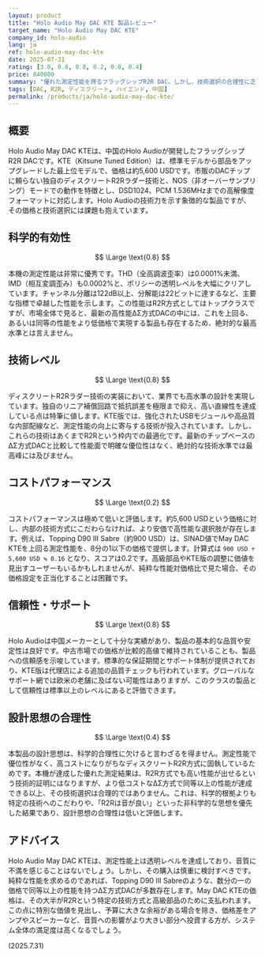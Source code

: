 ```yaml
---
layout: product
title: "Holo Audio May DAC KTE 製品レビュー"
target_name: "Holo Audio May DAC KTE"
company_id: holo-audio
lang: ja
ref: holo-audio-may-dac-kte
date: 2025-07-31
rating: [3.0, 0.8, 0.8, 0.2, 0.8, 0.4]
price: 840000
summary: "優れた測定性能を誇るフラッグシップR2R DAC。しかし、技術選択の合理性に乏しく、より安価で高性能な代替品の存在によりコストパフォーマンスは極めて低い。"
tags: [DAC, R2R, ディスクリート, ハイエンド, 中国]
permalink: /products/ja/holo-audio-may-dac-kte/
---
```

## 概要

Holo Audio May DAC KTEは、中国のHolo Audioが開発したフラッグシップR2R DACです。KTE（Kitsune Tuned Edition）は、標準モデルから部品をアップグレードした最上位モデルで、価格は約5,600 USDです。市販のDACチップに頼らない独自のディスクリートR2Rラダー技術と、NOS（非オーバーサンプリング）モードでの動作を特徴とし、DSD1024、PCM 1.536MHzまでの高解像度フォーマットに対応します。Holo Audioの技術力を示す象徴的な製品ですが、その価格と技術選択には課題も抱えています。

## 科学的有効性

$$ \Large \text{0.8} $$

本機の測定性能は非常に優秀です。THD（全高調波歪率）は0.0001%未満、IMD（相互変調歪み）も0.0002%と、ポリシーの透明レベルを大幅にクリアしています。チャンネル分離は122dB以上、分解能は22ビットに達するなど、主要な指標で卓越した性能を示します。この性能はR2R方式としてはトップクラスですが、市場全体で見ると、最新の高性能ΔΣ方式DACの中には、これを上回る、あるいは同等の性能をより低価格で実現する製品も存在するため、絶対的な最高水準とは言えません。

## 技術レベル

$$ \Large \text{0.8} $$

ディスクリートR2Rラダー技術の実装において、業界でも高水準の設計を実現しています。独自のリニア補償回路で抵抗誤差を極限まで抑え、高い直線性を達成している点は特筆に値します。KTE版では、強化されたUSBモジュールや高品質な内部配線など、測定性能の向上に寄与する技術が投入されています。しかし、これらの技術はあくまでR2Rという枠内での最適化です。最新のチップベースのΔΣ方式DACと比較して性能面で明確な優位性はなく、絶対的な技術水準では最高峰には及びません。

## コストパフォーマンス

$$ \Large \text{0.2} $$

コストパフォーマンスは極めて低いと評価します。約5,600 USDという価格に対し、内部の技術方式にこだわらなければ、より安価で高性能な選択肢が存在します。例えば、Topping D90 III Sabre（約900 USD）は、SINAD値でMay DAC KTEを上回る測定性能を、8分の1以下の価格で提供します。計算式は `900 USD ÷ 5,600 USD ≒ 0.16` となり、スコアは0.2です。高級部品やKTE版の調整に価値を見出すユーザーもいるかもしれませんが、純粋な性能対価格比で見た場合、その価格設定を正当化することは困難です。

## 信頼性・サポート

$$ \Large \text{0.8} $$

Holo Audioは中国メーカーとして十分な実績があり、製品の基本的な品質や安定性は良好です。中古市場での価格が比較的高値で維持されていることも、製品への信頼感を示唆しています。標準的な保証期間とサポート体制が提供されており、KTE版は代理店による追加の品質チェックも行われています。グローバルなサポート網では欧米の老舗に及ばない可能性はありますが、このクラスの製品として信頼性は標準以上のレベルにあると評価できます。

## 設計思想の合理性

$$ \Large \text{0.4} $$

本製品の設計思想は、科学的合理性に欠けると言わざるを得ません。測定性能で優位性がなく、高コストになりがちなディスクリートR2R方式に固執しているためです。本機が達成した優れた測定結果は、R2R方式でも高い性能が出せるという技術的証明にはなりますが、より低コストなΔΣ方式で同等以上の性能が達成できる以上、その技術選択は合理的ではありません。これは、科学的根拠よりも特定の技術へのこだわりや、「R2Rは音が良い」といった非科学的な思想を優先した結果であり、設計思想の合理性は低いと評価します。

## アドバイス

Holo Audio May DAC KTEは、測定性能上は透明レベルを達成しており、音質に不満を感じることはないでしょう。しかし、その購入は慎重に検討すべきです。純粋な性能を求めるのであれば、Topping D90 III Sabreのような、数分の一の価格で同等以上の性能を持つΔΣ方式DACが多数存在します。May DAC KTEの価格は、その大半がR2Rという特定の技術方式と高級部品のために支払われます。この点に特別な価値を見出し、予算に大きな余裕がある場合を除き、価格差をアンプやスピーカーなど、音質への影響がより大きい部分へ投資する方が、システム全体の満足度は高くなるでしょう。

(2025.7.31)
